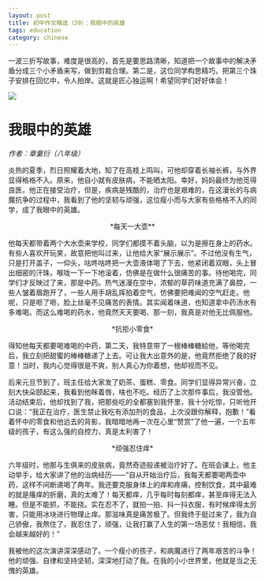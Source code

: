 ```yaml
---
layout: post
title: 初中作文精选（39）：我眼中的英雄
tags: education
category: chinese
---
```


一波三折写故事，难度是很高的，首先是要思路清晰，知道把一个故事中的解决矛盾分成三个小矛盾来写，做到剪裁合理。第二是，这位同学构思精巧，把第三个珠子安排在回忆中，令人拍岸。这就是匠心独运啊！希望同学们好好体会！

![](https://crsando.github.io/images/2025-02-24/export_vvq2v9.png)

# 我眼中的英雄
*作者：章童衍（八年级）*

炎热的夏季，烈日照耀着大地，知了在高枝上鸣叫，可他却穿着长袖长裤，与外界显得格格不入。原来，他自小就有皮肤病，不能晒太阳。幸好，妈妈最终为他觅得良医，他正在接受治疗，但是，疾病是残酷的，治疗也是艰难的，在这漫长的与病魔抗争的过程中，我看到了他的坚韧与顽强，这位瘦小而与大家有些格格不入的同学，成了我眼中的英雄。
                       
<center>*每天一大壶**</center>

他每天都带着两个大水壶来学校，同学们都摸不着头脑，以为是擦在身上的药水。有些人喜欢开玩笑，故意把他叫过来，让他给大家“展示展示”。不过他没有生气，只是打开盖子，一仰头，咕咚咕咚把一大壶液体喝了下去，他紧闭着双眼，头上冒出细密的汗珠，喉咙一下一下地滚着，仿佛是在做什么很痛苦的事。待他喝完，同学们才反映过了来，那是中药。热气迷漫在空中，浓郁的草药味道充满了鼻腔，一些人皱着眉跑开了，一些人用手胡乱挥拍着空气，仿佛要把难闻的空气赶走。他呢，只是咂了咂，脸上丝毫不见痛苦的表情。其实闻着味道，也知道拿中药汤水有多难喝。而这么难喝的药水，他竟然天天要喝、那一刻，我真是对他无比佩服他。
                       
<center>*抗拒小零食*</center>

得知他每天都要喝难喝的中药，第二天，我特意带了一根棒棒糖給他，等他喝完后，我立刻把甜蜜的棒棒糖递了上去。可让我大出意外的是，他竟然拒绝了我的好意！当时，我内心觉得很是不爽，别人真心为你着想，他却视而不见。

后来元旦节到了，班主任给大家发了奶茶、蛋糕、零食。同学们显得异常兴奋，立刻大快朵颐起来，我看到他眯着唇，啥也不吃。经历了上次那件事后，我没管他。活动结束后，他却找到了我，把那些吃的全都塞到我怀里，我十分吃惊，只听他开口说：“我正在治疗，医生禁止我吃有添加剂的食品，上次没跟你解释，抱歉！”看着怀中的零食和他远去的背影，我暗暗地再一次在心里“赞赏”了他一遍，一个五年级的孩子，有这么强的自控力，真是太利害了！
       
<center>*顽强忍住痒*</center>

六年级时，他那与生俱来的皮肤病，竟然奇迹般递被治疗好了。在班会课上，他主动举手，给大家讲了他的治病经历——“自从开始治疗后，我每天都要喝两壶中药，这样不间断递喝了两年。我还要克服身体上的痒和疼痛，控制饮食，其中最难的就是瘙痒的折磨，真的太难了！每天都痒，几乎每时每刻都痒，甚至痒得无法入睡。但是不能抓，不能挠。实在忍不了，就拍一拍、抖一抖衣服，有时候痒得太厉害，只能用冰块进行物理止痒。那滋味真是痛苦极了。但我终于挺过来了，我为自己骄傲，我熬住了，我忍住了，顽强，让我打赢了人生的第一场恶仗！我相信，我会越来越好的！”

我被他的这次演讲深深感动了。一个瘦小的孩子，和病魔进行了两年艰苦的斗争！他的顽强、自律和坚持坚韧，深深地打动了我。在我的小小世界里，他就是当之无愧的英雄。